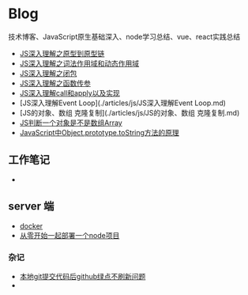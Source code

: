 # Blog
技术博客、JavaScript原生基础深入、node学习总结、vue、react实践总结

*  [JS深入理解之原型到原型链](./articles/js/JS深入理解之原型到原型链.md)
*  [JS深入理解之词法作用域和动态作用域](./articles/js/JS深入理解之词法作用域和动态作用域.md)
*  [JS深入理解之闭包](./articles/js/JS深入理解之闭包.md)
*  [JS深入理解之函数传参](./articles/js/JS深入理解之函数传参.md)
*  [JS深入理解call和apply以及实现](./articles/js/JS深入理解call和apply以及实现.md)
*  [JS深入理解Event Loop](./articles/js/JS深入理解Event Loop.md)
*  [JS的对象、数组 克隆复制](./articles/js/JS的对象、数组 克隆复制.md)
*  [JS判断一个对象是不是数组Array](./articles/js/JS判断一个对象是不是数组Array.md)
*   [JavaScript中Object.prototype.toString方法的原理](./articles/js/JavaScript中Object.prototype.toString方法的原理.md)




## 工作笔记

*
 
## server 端
* [docker](./articles/server/docker.md)
* [从零开始一起部署一个node项目](./articles/jotting/从零开始一起部署一个node项目.md)



### 杂记
* [本地git提交代码后github绿点不刷新问题](./articles/jotting/1本地git提交代码后github绿点不刷新问题.md)
* 

